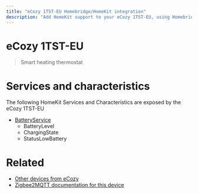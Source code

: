 ```yaml
---
title: "eCozy 1TST-EU Homebridge/HomeKit integration"
description: "Add HomeKit support to your eCozy 1TST-EU, using Homebridge, Zigbee2MQTT and homebridge-z2m."
---
```

<!---
This file has been GENERATED using src/docgen/docgen.ts
DO NOT EDIT THIS FILE MANUALLY!
-->
# eCozy 1TST-EU
> Smart heating thermostat


# Services and characteristics
The following HomeKit Services and Characteristics are exposed by
the eCozy 1TST-EU

* [BatteryService](../../battery.md)
  * BatteryLevel
  * ChargingState
  * StatusLowBattery


# Related
* [Other devices from eCozy](../index.md#ecozy)
* [Zigbee2MQTT documentation for this device](https://www.zigbee2mqtt.io/devices/1TST-EU.html)